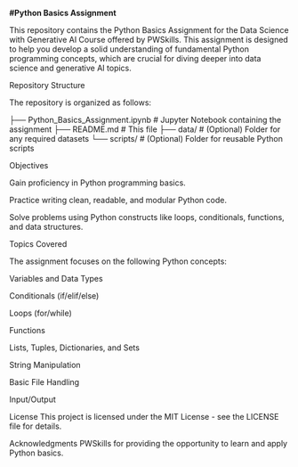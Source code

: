 **#Python Basics Assignment**

This repository contains the Python Basics Assignment for the Data Science with Generative AI Course offered by PWSkills. This assignment is designed to help you develop a solid understanding of fundamental Python programming concepts, which are crucial for diving deeper into data science and generative AI topics.

Repository Structure

The repository is organized as follows:

├── Python_Basics_Assignment.ipynb  # Jupyter Notebook containing the assignment
├── README.md                       # This file
├── data/                           # (Optional) Folder for any required datasets
└── scripts/                        # (Optional) Folder for reusable Python scripts

Objectives

Gain proficiency in Python programming basics.

Practice writing clean, readable, and modular Python code.

Solve problems using Python constructs like loops, conditionals, functions, and data structures.

Topics Covered

The assignment focuses on the following Python concepts:

Variables and Data Types

Conditionals (if/elif/else)

Loops (for/while)

Functions

Lists, Tuples, Dictionaries, and Sets

String Manipulation

Basic File Handling

Input/Output

License
This project is licensed under the MIT License - see the LICENSE file for details.

Acknowledgments
PWSkills for providing the opportunity to learn and apply Python basics.

